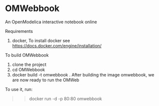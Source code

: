 # OMWebbook
An OpenModelica interactive notebook online

Requirements 

1) docker, To install docker see https://docs.docker.com/engine/installation/

To build OMWebbook

 1) clone the project
 2) cd OMWebbook
 3) docker build -t omwebbook .
After building the image omwebbook, we are now ready to run the OMWeb

To use it, run: 

>> docker run -d -p 80:80 omwebbook
